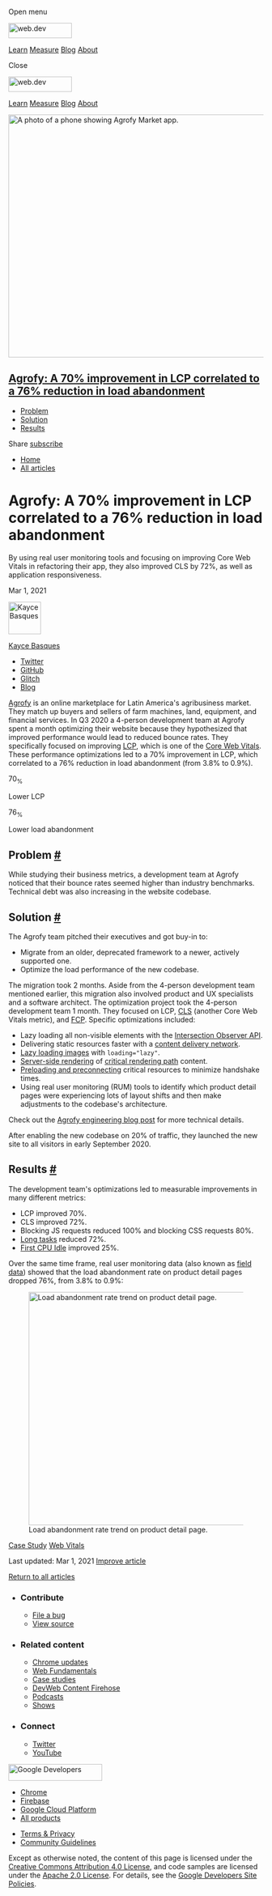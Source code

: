 <span class="w-tooltip w-tooltip--left">Open menu</span>

<a href="/" class="header-default__logo-link gc-analytics-event"><img src="/images/lockup.svg" alt="web.dev" class="header-default__logo" width="125" height="30" /></a>

<a href="/learn/" class="header-default__link gc-analytics-event">Learn</a> <a href="/measure/" class="header-default__link gc-analytics-event">Measure</a> <a href="/blog/" class="header-default__link gc-analytics-event">Blog</a> <a href="/about/" class="header-default__link gc-analytics-event">About</a>

<span class="w-tooltip">Close</span>

<a href="/" class="gc-analytics-event"><img src="/images/lockup.svg" alt="web.dev" class="drawer-default__logo" width="125" height="30" /></a>

<a href="/learn/" class="drawer-default__link gc-analytics-event">Learn</a> <a href="/measure/" class="drawer-default__link gc-analytics-event">Measure</a> <a href="/blog/" class="drawer-default__link gc-analytics-event">Blog</a> <a href="/about/" class="drawer-default__link gc-analytics-event">About</a>

<img src="https://web-dev.imgix.net/image/vgdbNJBYHma2o62ZqYmcnkq3j0o1/lpdEvKkrGYQcqkyfkPWw.png?auto=format" alt="A photo of a phone showing Agrofy Market app." class="w-hero w-hero--cover" sizes="100vw" srcset="https://web-dev.imgix.net/image/vgdbNJBYHma2o62ZqYmcnkq3j0o1/lpdEvKkrGYQcqkyfkPWw.png?auto=format&amp;w=200 200w,     https://web-dev.imgix.net/image/vgdbNJBYHma2o62ZqYmcnkq3j0o1/lpdEvKkrGYQcqkyfkPWw.png?auto=format&amp;w=228 228w,     https://web-dev.imgix.net/image/vgdbNJBYHma2o62ZqYmcnkq3j0o1/lpdEvKkrGYQcqkyfkPWw.png?auto=format&amp;w=260 260w,     https://web-dev.imgix.net/image/vgdbNJBYHma2o62ZqYmcnkq3j0o1/lpdEvKkrGYQcqkyfkPWw.png?auto=format&amp;w=296 296w,     https://web-dev.imgix.net/image/vgdbNJBYHma2o62ZqYmcnkq3j0o1/lpdEvKkrGYQcqkyfkPWw.png?auto=format&amp;w=338 338w,     https://web-dev.imgix.net/image/vgdbNJBYHma2o62ZqYmcnkq3j0o1/lpdEvKkrGYQcqkyfkPWw.png?auto=format&amp;w=385 385w,     https://web-dev.imgix.net/image/vgdbNJBYHma2o62ZqYmcnkq3j0o1/lpdEvKkrGYQcqkyfkPWw.png?auto=format&amp;w=439 439w,     https://web-dev.imgix.net/image/vgdbNJBYHma2o62ZqYmcnkq3j0o1/lpdEvKkrGYQcqkyfkPWw.png?auto=format&amp;w=500 500w,     https://web-dev.imgix.net/image/vgdbNJBYHma2o62ZqYmcnkq3j0o1/lpdEvKkrGYQcqkyfkPWw.png?auto=format&amp;w=571 571w,     https://web-dev.imgix.net/image/vgdbNJBYHma2o62ZqYmcnkq3j0o1/lpdEvKkrGYQcqkyfkPWw.png?auto=format&amp;w=650 650w,     https://web-dev.imgix.net/image/vgdbNJBYHma2o62ZqYmcnkq3j0o1/lpdEvKkrGYQcqkyfkPWw.png?auto=format&amp;w=741 741w,     https://web-dev.imgix.net/image/vgdbNJBYHma2o62ZqYmcnkq3j0o1/lpdEvKkrGYQcqkyfkPWw.png?auto=format&amp;w=845 845w,     https://web-dev.imgix.net/image/vgdbNJBYHma2o62ZqYmcnkq3j0o1/lpdEvKkrGYQcqkyfkPWw.png?auto=format&amp;w=964 964w,     https://web-dev.imgix.net/image/vgdbNJBYHma2o62ZqYmcnkq3j0o1/lpdEvKkrGYQcqkyfkPWw.png?auto=format&amp;w=1098 1098w,     https://web-dev.imgix.net/image/vgdbNJBYHma2o62ZqYmcnkq3j0o1/lpdEvKkrGYQcqkyfkPWw.png?auto=format&amp;w=1252 1252w,     https://web-dev.imgix.net/image/vgdbNJBYHma2o62ZqYmcnkq3j0o1/lpdEvKkrGYQcqkyfkPWw.png?auto=format&amp;w=1428 1428w,     https://web-dev.imgix.net/image/vgdbNJBYHma2o62ZqYmcnkq3j0o1/lpdEvKkrGYQcqkyfkPWw.png?auto=format&amp;w=1600 1600w" width="1600" height="480" />

## <a href="#agrofy:-a-70percent-improvement-in-lcp-correlated-to-a-76percent-reduction-in-load-abandonment" class="w-toc__header--link">Agrofy: A 70% improvement in LCP correlated to a 76% reduction in load abandonment</a>

- [Problem](#problem)
- [Solution](#solution)
- [Results](#results)

Share <a href="/newsletter/" class="w-actions__fab w-actions__fab--subscribe gc-analytics-event"><span>subscribe</span></a>

- <a href="/" class="w-breadcrumbs__link w-breadcrumbs__link--left-justify gc-analytics-event">Home</a>
- <a href="/blog" class="w-breadcrumbs__link gc-analytics-event">All articles</a>

# Agrofy: A 70% improvement in LCP correlated to a 76% reduction in load abandonment

By using real user monitoring tools and focusing on improving Core Web Vitals in refactoring their app, they also improved CLS by 72%, as well as application responsiveness.

Mar 1, 2021

[<img src="https://web-dev.imgix.net/image/admin/7GdPR4YDRHSS6llepBOd.jpg?auto=format&amp;fit=crop&amp;h=64&amp;w=64" alt="Kayce Basques" class="w-author__image" sizes="(min-width: 64px) 64px, calc(100vw - 48px)" srcset="https://web-dev.imgix.net/image/admin/7GdPR4YDRHSS6llepBOd.jpg?fit=crop&amp;h=64&amp;w=64&amp;auto=format&amp;dpr=1&amp;q=75 1x,     https://web-dev.imgix.net/image/admin/7GdPR4YDRHSS6llepBOd.jpg?fit=crop&amp;h=64&amp;w=64&amp;auto=format&amp;dpr=2&amp;q=50 2x,     https://web-dev.imgix.net/image/admin/7GdPR4YDRHSS6llepBOd.jpg?fit=crop&amp;h=64&amp;w=64&amp;auto=format&amp;dpr=3&amp;q=35 3x,     https://web-dev.imgix.net/image/admin/7GdPR4YDRHSS6llepBOd.jpg?fit=crop&amp;h=64&amp;w=64&amp;auto=format&amp;dpr=4&amp;q=23 4x,     https://web-dev.imgix.net/image/admin/7GdPR4YDRHSS6llepBOd.jpg?fit=crop&amp;h=64&amp;w=64&amp;auto=format&amp;dpr=5&amp;q=20 5x" width="64" height="64" />](/authors/kaycebasques/)

<a href="/authors/kaycebasques/" class="w-author__name-link">Kayce Basques</a>

- <a href="https://twitter.com/kaycebasques" class="w-author__link">Twitter</a>
- <a href="https://github.com/kaycebasques" class="w-author__link">GitHub</a>
- <a href="https://glitch.com/@kaycebasques" class="w-author__link">Glitch</a>
- <a href="https://kayce.basqu.es/" class="w-author__link">Blog</a>

[Agrofy](https://www.agrofy.com.ar/) is an online marketplace for Latin America's agribusiness market. They match up buyers and sellers of farm machines, land, equipment, and financial services. In Q3 2020 a 4-person development team at Agrofy spent a month optimizing their website because they hypothesized that improved performance would lead to reduced bounce rates. They specifically focused on improving [LCP](/lcp/), which is one of the [Core Web Vitals](/vitals/#core-web-vitals). These performance optimizations led to a 70% improvement in LCP, which correlated to a 76% reduction in load abandonment (from 3.8% to 0.9%).

70<sub>%</sub>

Lower LCP

76<sub>%</sub>

Lower load abandonment

## Problem <a href="#problem" class="w-headline-link">#</a>

While studying their business metrics, a development team at Agrofy noticed that their bounce rates seemed higher than industry benchmarks. Technical debt was also increasing in the website codebase.

## Solution <a href="#solution" class="w-headline-link">#</a>

The Agrofy team pitched their executives and got buy-in to:

- Migrate from an older, deprecated framework to a newer, actively supported one.
- Optimize the load performance of the new codebase.

The migration took 2 months. Aside from the 4-person development team mentioned earlier, this migration also involved product and UX specialists and a software architect. The optimization project took the 4-person development team 1 month. They focused on LCP, [CLS](/cls/) (another Core Web Vitals metric), and [FCP](/fcp/). Specific optimizations included:

- Lazy loading all non-visible elements with the [Intersection Observer API](https://developer.mozilla.org/en-US/docs/Web/API/Intersection_Observer_API).
- Delivering static resources faster with a [content delivery network](/content-delivery-networks/).
- [Lazy loading images](/browser-level-image-lazy-loading/) with `loading="lazy"`.
- [Server-side rendering](https://developers.google.com/web/updates/2019/02/rendering-on-the-web) of [critical rendering path](https://developers.google.com/web/fundamentals/performance/critical-rendering-path) content.
- [Preloading and preconnecting](/fast/#optimize-your-resource-delivery) critical resources to minimize handshake times.
- Using real user monitoring (RUM) tools to identify which product detail pages were experiencing lots of layout shifts and then make adjustments to the codebase's architecture.

Check out the [Agrofy engineering blog post](https://mollar-luciano.medium.com/how-agrofy-optimised-core-web-vitals-and-improved-business-metrics-2f73311bca) for more technical details.

After enabling the new codebase on 20% of traffic, they launched the new site to all visitors in early September 2020.

## Results <a href="#results" class="w-headline-link">#</a>

The development team's optimizations led to measurable improvements in many different metrics:

- LCP improved 70%.
- CLS improved 72%.
- Blocking JS requests reduced 100% and blocking CSS requests 80%.
- [Long tasks](/long-tasks-devtools/) reduced 72%.
- [First CPU Idle](/first-cpu-idle/) improved 25%.

Over the same time frame, real user monitoring data (also known as [field data](/how-to-measure-speed/#lab-data-vs-field-data)) showed that the load abandonment rate on product detail pages dropped 76%, from 3.8% to 0.9%:

<figure><img src="https://web-dev.imgix.net/image/vgdbNJBYHma2o62ZqYmcnkq3j0o1/2lMYiXdjh5aLr4UIMVJF.png?auto=format" alt="Load abandonment rate trend on product detail page." sizes="(min-width: 800px) 800px, calc(100vw - 48px)" srcset="https://web-dev.imgix.net/image/vgdbNJBYHma2o62ZqYmcnkq3j0o1/2lMYiXdjh5aLr4UIMVJF.png?auto=format&amp;w=200 200w,     https://web-dev.imgix.net/image/vgdbNJBYHma2o62ZqYmcnkq3j0o1/2lMYiXdjh5aLr4UIMVJF.png?auto=format&amp;w=228 228w,     https://web-dev.imgix.net/image/vgdbNJBYHma2o62ZqYmcnkq3j0o1/2lMYiXdjh5aLr4UIMVJF.png?auto=format&amp;w=260 260w,     https://web-dev.imgix.net/image/vgdbNJBYHma2o62ZqYmcnkq3j0o1/2lMYiXdjh5aLr4UIMVJF.png?auto=format&amp;w=296 296w,     https://web-dev.imgix.net/image/vgdbNJBYHma2o62ZqYmcnkq3j0o1/2lMYiXdjh5aLr4UIMVJF.png?auto=format&amp;w=338 338w,     https://web-dev.imgix.net/image/vgdbNJBYHma2o62ZqYmcnkq3j0o1/2lMYiXdjh5aLr4UIMVJF.png?auto=format&amp;w=385 385w,     https://web-dev.imgix.net/image/vgdbNJBYHma2o62ZqYmcnkq3j0o1/2lMYiXdjh5aLr4UIMVJF.png?auto=format&amp;w=439 439w,     https://web-dev.imgix.net/image/vgdbNJBYHma2o62ZqYmcnkq3j0o1/2lMYiXdjh5aLr4UIMVJF.png?auto=format&amp;w=500 500w,     https://web-dev.imgix.net/image/vgdbNJBYHma2o62ZqYmcnkq3j0o1/2lMYiXdjh5aLr4UIMVJF.png?auto=format&amp;w=571 571w,     https://web-dev.imgix.net/image/vgdbNJBYHma2o62ZqYmcnkq3j0o1/2lMYiXdjh5aLr4UIMVJF.png?auto=format&amp;w=650 650w,     https://web-dev.imgix.net/image/vgdbNJBYHma2o62ZqYmcnkq3j0o1/2lMYiXdjh5aLr4UIMVJF.png?auto=format&amp;w=741 741w,     https://web-dev.imgix.net/image/vgdbNJBYHma2o62ZqYmcnkq3j0o1/2lMYiXdjh5aLr4UIMVJF.png?auto=format&amp;w=845 845w,     https://web-dev.imgix.net/image/vgdbNJBYHma2o62ZqYmcnkq3j0o1/2lMYiXdjh5aLr4UIMVJF.png?auto=format&amp;w=964 964w,     https://web-dev.imgix.net/image/vgdbNJBYHma2o62ZqYmcnkq3j0o1/2lMYiXdjh5aLr4UIMVJF.png?auto=format&amp;w=1098 1098w,     https://web-dev.imgix.net/image/vgdbNJBYHma2o62ZqYmcnkq3j0o1/2lMYiXdjh5aLr4UIMVJF.png?auto=format&amp;w=1252 1252w,     https://web-dev.imgix.net/image/vgdbNJBYHma2o62ZqYmcnkq3j0o1/2lMYiXdjh5aLr4UIMVJF.png?auto=format&amp;w=1428 1428w,     https://web-dev.imgix.net/image/vgdbNJBYHma2o62ZqYmcnkq3j0o1/2lMYiXdjh5aLr4UIMVJF.png?auto=format&amp;w=1600 1600w" width="800" height="461" /><figcaption>Load abandonment rate trend on product detail page.</figcaption></figure><a href="/tags/case-study/" class="w-chip">Case Study</a> <a href="/tags/web-vitals/" class="w-chip">Web Vitals</a>

<span class="w-mr--sm"> Last updated: Mar 1, 2021 </span> [Improve article](https://github.com/GoogleChrome/web.dev/blob/master/src/site/content/en/blog/agrofy/index.md)

<a href="/blog" class="w-article-navigation__link w-article-navigation__link--back w-article-navigation__link--single gc-analytics-event">Return to all articles</a>

- ### Contribute

  - <a href="https://github.com/GoogleChrome/web.dev/issues/new?assignees=&amp;labels=bug&amp;template=bug_report.md&amp;title=" class="w-footer__linkbox-link">File a bug</a>
  - <a href="https://github.com/googlechrome/web.dev" class="w-footer__linkbox-link">View source</a>

- ### Related content

  - <a href="https://blog.chromium.org/" class="w-footer__linkbox-link">Chrome updates</a>
  - <a href="https://developers.google.com/web/" class="w-footer__linkbox-link">Web Fundamentals</a>
  - <a href="https://developers.google.com/web/showcase/" class="w-footer__linkbox-link">Case studies</a>
  - <a href="https://devwebfeed.appspot.com/" class="w-footer__linkbox-link">DevWeb Content Firehose</a>
  - <a href="/podcasts/" class="w-footer__linkbox-link">Podcasts</a>
  - <a href="/shows/" class="w-footer__linkbox-link">Shows</a>

- ### Connect

  - <a href="https://www.twitter.com/@ChromiumDev" class="w-footer__linkbox-link">Twitter</a>
  - <a href="https://www.youtube.com/user/ChromeDevelopers" class="w-footer__linkbox-link">YouTube</a>

<a href="https://developers.google.com/" class="w-footer__utility-logo-link"><img src="/images/lockup-color.png" alt="Google Developers" class="w-footer__utility-logo" width="185" height="33" /></a>

- <a href="https://developer.chrome.com/home" class="w-footer__utility-link">Chrome</a>
- <a href="https://firebase.google.com/" class="w-footer__utility-link">Firebase</a>
- <a href="https://cloud.google.com/" class="w-footer__utility-link">Google Cloud Platform</a>
- <a href="https://developers.google.com/products" class="w-footer__utility-link">All products</a>

<!-- -->

- <a href="https://policies.google.com/" class="w-footer__utility-link">Terms &amp; Privacy</a>
- <a href="/community-guidelines/" class="w-footer__utility-link">Community Guidelines</a>

Except as otherwise noted, the content of this page is licensed under the [Creative Commons Attribution 4.0 License](https://creativecommons.org/licenses/by/4.0/), and code samples are licensed under the [Apache 2.0 License](https://www.apache.org/licenses/LICENSE-2.0). For details, see the [Google Developers Site Policies](https://developers.google.com/site-policies).
